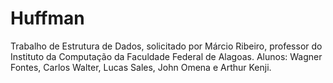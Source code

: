 # Huffman

Trabalho de Estrutura de Dados, solicitado por Márcio Ribeiro, professor do Instituto da Computação da Faculdade Federal de Alagoas.
Alunos: Wagner Fontes, Carlos Walter, Lucas Sales, John Omena e Arthur Kenji.
